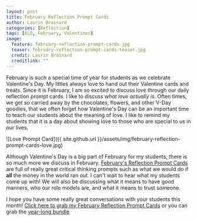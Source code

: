 ```yaml
---
layout: post
title: February Reflection Prompt Cards
author: Laurin Brainard
categories: [Reflection]
tags: [ELD, February, Valentines]
image:
  feature: february-reflection-prompt-cards.jpg
  teaser: february-reflection-prompt-cards-teaser.jpg
  credit: Laurin Brainard
  creditlink: ""
---
```

February is such a special time of year for students as we celebrate Valentine's Day. My littles always love to hand out their Valentine cards and treats. Since it is February, I am so excited to discuss love through our daily reflection prompt cards. I like to discuss *what love actually is*. Often times, we get so carried away by the chocolates, flowers, and other V-Day goodies, that we often forget how Valentine's Day can be an important time to teach our students about the meaning of love. I like to remind my students that it is a day about showing love to those who are special to us in our lives. 

![Love Prompt Card]({{ site.github.url }}/assets/img/february-reflection-prompt-cards-love.jpg)

Although Valentine's Day is a big part of February for my students, there is so much more we discuss in February. [February's Reflection Prompt Cards](http://bit.ly/febpromptcards) are full of really great critical thinking prompts such as what we would do if **all** the money in the world ran out. I can't wait to hear what my students come up with! We will also be discussing what it means to have good manners, who our role models are, and what it means to trust someone. 

I hope you have some really great conversations with your students this month! [Click here to grab my February Reflection Prompt Cards](http://bit.ly/febpromptcards) or you can grab the [year-long bundle](http://bit.ly/2Doc5b2)